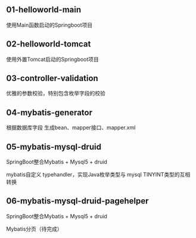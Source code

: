 ## 01-helloworld-main
使用Main函数启动的Springboot项目

## 02-helloworld-tomcat
使用外置Tomcat启动的Springboot项目

## 03-controller-validation
优雅的参数校验，特别包含枚举字段的校验

## 04-mybatis-generator
根据数据库字段 生成bean、mapper接口、mapper.xml

## 05-mybatis-mysql-druid
SpringBoot整合Mybatis + Mysql5 + druid

mybatis自定义 typehandler，实现Java枚举类型与 mysql TINYINT类型的互相转换

## 06-mybatis-mysql-druid-pagehelper
SpringBoot整合Mybatis + Mysql5 + druid

Mybatis分页（待完成）

